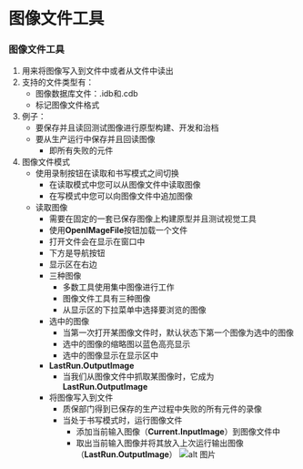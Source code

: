 # 图像文件工具
### 图像文件工具
1. 用来将图像写入到文件中或者从文件中读出
2. 支持的文件类型有：
    - 图像数据库文件：.idb和.cdb
    - 标记图像文件格式
3. 例子：
    - 要保存并且读回测试图像进行原型构建、开发和治档
    - 要从生产运行中保存并且回读图像
        - 即所有失败的元件
4. 图像文件模式
    - 使用录制按钮在读取和书写模式之间切换
        - 在读取模式中您可以从图像文件中读取图像
        - 在写模式中您可以向图像文件中追加图像
    - 读取图像
        - 需要在固定的一套已保存图像上构建原型并且测试视觉工具
        - 使用**OpenIMageFile**按钮加载一个文件
        - 打开文件会在显示在窗口中
        - 下方是导航按钮
        - 显示区在右边
        - 三种图像
            - 多数工具使用集中图像进行工作
            - 图像文件工具有三种图像
            - 从显示区的下拉菜单中选择要浏览的图像
        - 选中的图像
            - 当第一次打开某图像文件时，默认状态下第一个图像为选中的图像
            - 选中的图像的缩略图以蓝色高亮显示
            - 选中的图像显示在显示区中
        - **LastRun.OutputImage**
            - 当我们从图像文件中抓取某图像时，它成为**LastRun.OutputImage**
        - 将图像写入到文件
            - 质保部门得到已保存的生产过程中失败的所有元件的录像
            - 当处于书写模式时，运行图像文件
                - 添加当前输入图像（**Current.InputImage**）到图像文件中
                - 取出当前输入图像并将其放入上次运行输出图像（**LastRun.OutputImage**） 
                ![alt 图片]('https://github.com/Hellathor/VersionPro/blob/main/img/20220316134209.jpg')